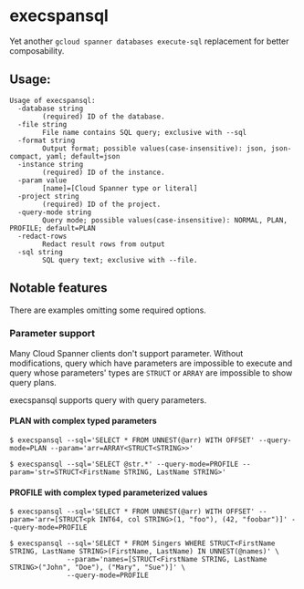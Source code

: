 # execspansql

Yet another `gcloud spanner databases execute-sql` replacement for better composability.

## Usage: 

```
Usage of execspansql:
  -database string
        (required) ID of the database.
  -file string
        File name contains SQL query; exclusive with --sql
  -format string
        Output format; possible values(case-insensitive): json, json-compact, yaml; default=json
  -instance string
        (required) ID of the instance.
  -param value
        [name]=[Cloud Spanner type or literal]
  -project string
        (required) ID of the project.
  -query-mode string
        Query mode; possible values(case-insensitive): NORMAL, PLAN, PROFILE; default=PLAN
  -redact-rows
        Redact result rows from output
  -sql string
        SQL query text; exclusive with --file.
```

## Notable features

There are examples omitting some required options.

### Parameter support

Many Cloud Spanner clients don't support parameter.
Without modifications, query which have parameters are impossible to execute and query whose parameters' types are `STRUCT` or `ARRAY` are impossible to show query plans.

execspansql supports query with query parameters.

#### PLAN with complex typed parameters

```
$ execspansql --sql='SELECT * FROM UNNEST(@arr) WITH OFFSET' --query-mode=PLAN --param='arr=ARRAY<STRUCT<STRING>>'
```
```
$ execspansql --sql='SELECT @str.*' --query-mode=PROFILE --param='str=STRUCT<FirstName STRING, LastName STRING>'
```

#### PROFILE with complex typed parameterized values 

```
$ execspansql --sql='SELECT * FROM UNNEST(@arr) WITH OFFSET' --param='arr=[STRUCT<pk INT64, col STRING>(1, "foo"), (42, "foobar")]' --query-mode=PROFILE
```
```
$ execspansql --sql='SELECT * FROM Singers WHERE STRUCT<FirstName STRING, LastName STRING>(FirstName, LastName) IN UNNEST(@names)' \
              --param='names=[STRUCT<FirstName STRING, LastName STRING>("John", "Doe"), ("Mary", "Sue")]' \
              --query-mode=PROFILE
```
